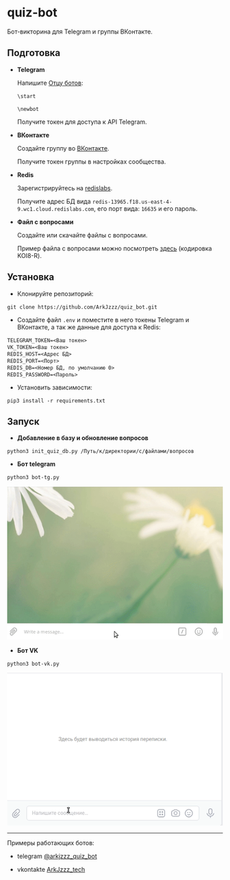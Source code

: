 # quiz-bot 

Бот-викторина для Telegram и группы ВКонтакте.


## Подготовка

- **Telegram**

    Напишите [Отцу ботов](https://telegram.me/BotFather):

    ```
    \start
    ```

    ```
    \newbot
    ```

    Получите токен для доступа к API Telegram.

- **ВКонтакте**

    Создайте группу во [ВКонтакте](https://vk.com/groups?tab=admin).

    Получите токен группы в настройках сообщества.

- **Redis**

    Зарегистрируйтесь на [redislabs](https://redislabs.com/).

    Получите адрес БД вида `redis-13965.f18.us-east-4-9.wc1.cloud.redislabs.com`, его порт вида: `16635` и его пароль.

- **Файл с вопросами**

    Создайте или скачайте файлы с вопросами.

    Пример файла с вопросами можно посмотреть [здесь](https://github.com/ArkJzzz/quiz_bot/blob/master/question_file_example.txt) (кодировка KOI8-R).


## Установка

- Клонируйте репозиторий:
```
git clone https://github.com/ArkJzzz/quiz_bot.git
```

- Создайте файл ```.env``` и поместите в него токены Telegram и ВКонтакте, а так же данные для доступа к Redis:
```
TELEGRAM_TOKEN=<Ваш токен>
VK_TOKEN=<Ваш токен>
REDIS_HOST=<Адрес БД>
REDIS_PORT=<Порт>
REDIS_DB=<Номер БД, по умолчанию 0>
REDIS_PASSWORD=<Пароль>
```

- Установить зависимости:
```
pip3 install -r requirements.txt
```

## Запуск

- **Добавление в базу и обновление вопросов**
```
python3 init_quiz_db.py /Путь/к/директории/с/файлами/вопросов
```

- **Бот telegram**

```
python3 bot-tg.py
```
![](examination_tg.gif)

- **Бот VK**

```
python3 bot-vk.py
```
![](examination_vk.gif)


------
Примеры работающих ботов:

- telegram [@arkjzzz_quiz_bot](tg://resolve?domain=arkjzzz_quiz_bot)

- vkontakte [ArkJzzz_tech](https://vk.com/im?sel=-189341550)
